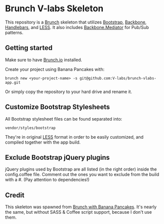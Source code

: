 # Brunch V-labs Skeleton

This repository is a [Brunch](http://brunch.io/) skeleton that utilizes [Bootstrap](http://twitter.github.com/bootstrap/), [Backbone](http://backbonejs.org/), [Handlebars](http://handlebarsjs.com/), and [LESS](http://lesscss.org/). It also includes [Backbone.Mediator](https://github.com/chalbert/Backbone-Mediator) for Pub/Sub patterns.

## Getting started

Make sure to have [Brunch.io](http://brunch.io) installed.

Create your project using Banana Pancakes with:

	brunch new <your-project-name> -s git@github.com:V-labs/brunch-vlabs-app.git
		
Or simply copy the repository to your hard drive and rename it.

## Customize Bootstrap Stylesheets

All Bootstrap stylesheet files can be found separated into:

	vendor/styles/bootstrap
		
They're in original [LESS](http://lesscss.org/) format in order to be easily customized, and compiled together with the app build.

## Exclude Bootstrap jQuery plugins

jQuery plugins used by Bootstrap are all listed (in the right order) inside the config.coffee file. Comment out the ones you want to exclude from the build with a #. (Pay attention to dependencies!)

## Credit
This skeleton was spawned from [Brunch with Banana Pancakes](https://github.com/Anaphase/brunch-banana-pancakes).
It's nearly the same, but without SASS & Coffee script support, because I don't use them.